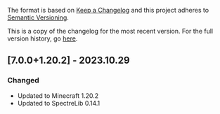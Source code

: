 The format is based on [Keep a Changelog](http://keepachangelog.com/en/1.0.0/) and this project adheres to [Semantic Versioning](http://semver.org/spec/v2.0.0.html).

This is a copy of the changelog for the most recent version. For the full version history, go [here](https://github.com/illusivesoulworks/charmofundying/blob/1.20.2/CHANGELOG.md).

## [7.0.0+1.20.2] - 2023.10.29
### Changed
- Updated to Minecraft 1.20.2
- Updated to SpectreLib 0.14.1

